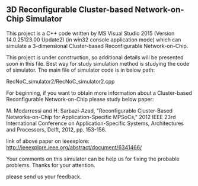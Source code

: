 
3D Reconfigurable Cluster-based Network-on-Chip Simulator
-------------------------------------------

This project is a C++ code written by MS Visual Studio 2015 (Version 14.0.25123.00 Update2) (in win32 console application mode) which can simulate a 3-dimensional Cluster-based Reconfigurable Network-on-Chip.

This project is under construction, so additional details will be presented soon in this file. Best way for study simulation method is studying the code of simulator. The main file of simulator code is in below path:

RecNoC_simulator2/RecNoC_simulator2.cpp

For beginning, if you want to obtain more information about a Cluster-based Reconfigurable Network-on-Chip please study below paper:

M. Modarressi and H. Sarbazi-Azad, "Reconfigurable Cluster-Based Networks-on-Chip for Application-Specific MPSoCs," 2012 IEEE 23rd International Conference on Application-Specific Systems, Architectures and Processors, Delft, 2012, pp. 153-156.

link of above paper on ieeexplore:
http://ieeexplore.ieee.org/abstract/document/6341466/

Your comments on this simulator can be help us for fixing the probable problems.
Thanks for your attention.

please send us your feedback.
